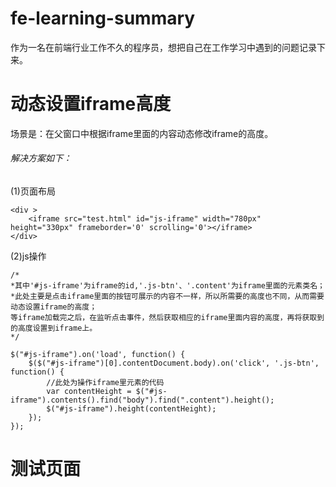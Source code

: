 # fe-learning-summary

作为一名在前端行业工作不久的程序员，想把自己在工作学习中遇到的问题记录下来。

# 动态设置iframe高度

场景是：在父窗口中根据iframe里面的内容动态修改iframe的高度。

###### 解决方案如下：

(1)页面布局
```
<div >
    <iframe src="test.html" id="js-iframe" width="780px" height="330px" frameborder='0' scrolling='0'></iframe>
</div>
```
(2)js操作

```
/*
*其中'#js-iframe'为iframe的id,'.js-btn'、'.content'为iframe里面的元素类名；
*此处主要是点击iframe里面的按钮可展示的内容不一样，所以所需要的高度也不同，从而需要动态设置iframe的高度；
等iframe加载完之后，在监听点击事件，然后获取相应的iframe里面内容的高度，再将获取到的高度设置到iframe上。
*/

$("#js-iframe").on('load', function() {
    $($("#js-iframe")[0].contentDocument.body).on('click', '.js-btn', function() {
        //此处为操作iframe里元素的代码
        var contentHeight = $("#js-iframe").contents().find("body").find(".content").height();
        $("#js-iframe").height(contentHeight);
    });
});
```

# 测试页面

